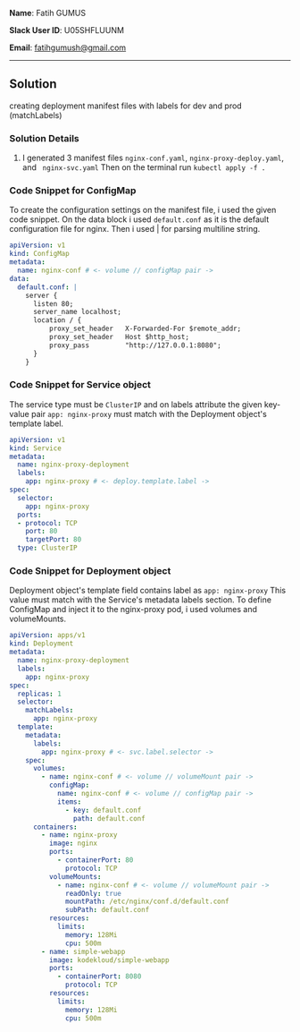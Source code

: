 **Name**: Fatih GUMUS

**Slack User ID**: U05SHFLUUNM

**Email**: fatihgumush@gmail.com

---

## Solution
creating deployment manifest files with labels for dev and prod (matchLabels)
### Solution Details

1. I generated 3 manifest files ```nginx-conf.yaml```, ```nginx-proxy-deploy.yaml```, and ``` nginx-svc.yaml```
Then on the terminal run ```kubectl apply -f .```

### Code Snippet for ConfigMap
To create the configuration settings on the manifest file, i used the given code snippet. On the data block i used ```default.conf``` as it is the default configuration file for nginx. Then i used | for parsing multiline string.
```yaml
apiVersion: v1
kind: ConfigMap
metadata:
  name: nginx-conf # <- volume // configMap pair ->
data:
  default.conf: |
    server {
      listen 80;
      server_name localhost;
      location / {
          proxy_set_header   X-Forwarded-For $remote_addr;
          proxy_set_header   Host $http_host;
          proxy_pass         "http://127.0.0.1:8080";
      }
    }
```
### Code Snippet for Service object
The service type must be ```ClusterIP``` and on labels attribute the given key-value pair ```app: nginx-proxy``` must match with the Deployment object's template label.
```yaml
apiVersion: v1
kind: Service
metadata:
  name: nginx-proxy-deployment
  labels:
    app: nginx-proxy # <- deploy.template.label ->
spec:
  selector:
    app: nginx-proxy
  ports:
  - protocol: TCP
    port: 80
    targetPort: 80
  type: ClusterIP
```
### Code Snippet for Deployment object
Deployment object's template field contains label as ```app: nginx-proxy``` This value must match with the Service's metadata labels section.
To define ConfigMap and inject it to the nginx-proxy pod, i used volumes and volumeMounts.
```yaml
apiVersion: apps/v1
kind: Deployment
metadata:
  name: nginx-proxy-deployment
  labels:
    app: nginx-proxy
spec:
  replicas: 1
  selector:
    matchLabels:
      app: nginx-proxy
  template:
    metadata:
      labels:
        app: nginx-proxy # <- svc.label.selector ->
    spec:
      volumes:
        - name: nginx-conf # <- volume // volumeMount pair ->
          configMap:
            name: nginx-conf # <- volume // configMap pair ->
            items:
              - key: default.conf
                path: default.conf
      containers:
        - name: nginx-proxy
          image: nginx
          ports:
            - containerPort: 80
              protocol: TCP
          volumeMounts:
            - name: nginx-conf # <- volume // volumeMount pair ->
              readOnly: true
              mountPath: /etc/nginx/conf.d/default.conf
              subPath: default.conf
          resources:
            limits:
              memory: 128Mi
              cpu: 500m
        - name: simple-webapp
          image: kodekloud/simple-webapp
          ports:
            - containerPort: 8080
              protocol: TCP
          resources:
            limits:
              memory: 128Mi
              cpu: 500m
```